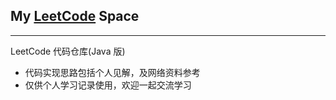 ## My [LeetCode](https://leetcode.com/) Space

------------------------------

LeetCode 代码仓库(Java 版)

- 代码实现思路包括个人见解，及网络资料参考
- 仅供个人学习记录使用，欢迎一起交流学习